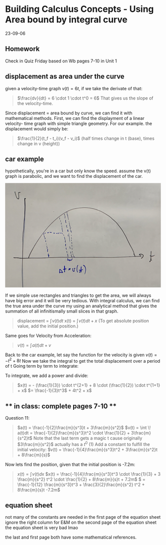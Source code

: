 Building Calculus Concepts - Using Area bound by integral curve
========
23-09-06

Homework
------
Check in Quiz Friday based on Wb pages 7-10 in Unit 1

displacement as area under the curve
------
given a velocity-time graph $v(t) = 6t$, if we take the derivate of that: 
> $\frac{dv}{dt} = 6 \cdot 1 \cdot t^0 = 6$
That gives us the slope of the velocity-time.

Since displacement = area bound by curve, we can find it with mathematical methods.
First, we can find the displayment of a linear velocity- time graph with simple triangle geometry.
For our example. the displacement would simply be: 

> $\frac{1}{2}(t_f - t_i)(v_f - v_i)$
(half times change in t (base), times change in v (height))

car example
--------
hypothetically, you're in a car but only know the speed.
assume the v(t) graph is parabolic, and we want to find the displacement of the car.

![Example Graph](/D%20APMECH/23-09-06/carExample.png)

If we simple use rectangles and triangles to get the area, we will always have big error and it will be very tedious. With integral calculus, we can find the true area under the curve my using an analytical method that gives the summation of all infinitismally small slices in that graph.

> displacement = $\int \! v(t)dt$
> x(t) = $\int \! v(t)dt + x$ (To get absolute position value, add the initial position.)

Same goes for Velocity from Acceleration:
> $v(t) = \int \! a(t)dt + v$


Back to the car example, let say the function for the velocity is given $v(t) = -t^2 + 8t$
Now we take the integral to get the total displacement over a period of t
Going term by term to integrate: 

To integrate, we add a power and divide:
> $x(t) = - (\frac{1}{3}) \cdot t^{2+1} + 8 \cdot (\frac{1}{2}) \cdot t^{1+1} + x$
> $= \frac{-1}{3}t^3$ + 4t^2 + x$

** in class: complete pages 7-10 **
---------

Question 11:
>$a(t) = \frac{-1}{2}\frac{m}{s^3}t + 3\frac{m}{s^2}$
>$v(t) = \int \! a(t)dt = \frac{-1}{2}\frac{m}{s^3}t^2 \cdot \frac{1}{2} + 3\frac{m}{s^2}t$
Note that the last term gets a magic t cause originally $3\frac{m}{s^2}$ actually has a ${t^0}$ (1)
Add a constant to fulfill the initial velocity:
>$v(t) = \frac{-1}{4}\frac{m}{s^3}t^2 + 3\frac{m}{s^2}t + 8\frac{m}{s}$

Now lets find the position, given that the initial position is -7.2m:
>$x(t) = \int \! v(t) dx$
>$x(t) = \frac{-1}{4}\frac{m}{s^3}t^3 \cdot \frac{1}{3} + 3 \frac{m}{s^2} t^2 \cdot \frac{1}{2} + 8\frac{m}{s}t + 7.2m$
>$ = \frac{-1}{12} \frac{m}{s^3}t^3 + \frac{3}{2}\frac{m}{s^2} t^2 + 8\frac{m}{s}t -7.2m$

equation sheet
------
not many of the constants are needed in the first page of the equation sheet
ignore the right column for E&M on the second page of the equation sheet
the equation sheet is very bad lmao

the last and first page both have some mathematical references.



